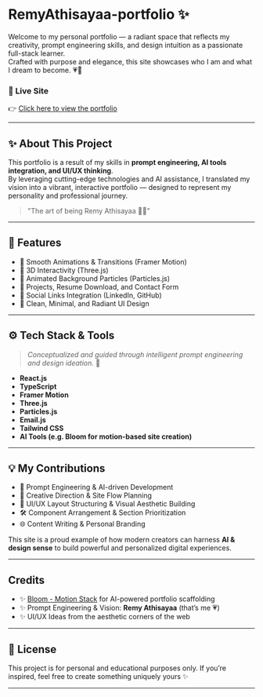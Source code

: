 #  RemyAthisayaa-portfolio ✨

Welcome to my personal portfolio — a radiant space that reflects my creativity, prompt engineering skills, and design intuition as a passionate full-stack learner.  
Crafted with purpose and elegance, this site showcases who I am and what I dream to become. 💗🎀

### 🔗 Live Site  
👉 [Click here to view the portfolio](https://bloom-motion-stack.lovable.app/)  

---

## ✨ About This Project

This portfolio is a result of my skills in **prompt engineering, AI tools integration, and UI/UX thinking**.  
By leveraging cutting-edge technologies and AI assistance, I translated my vision into a vibrant, interactive portfolio — designed to represent my personality and professional journey.

> "The art of being Remy Athisayaa 🎀✨"

---

## 🌈 Features

- 💖 Smooth Animations & Transitions (Framer Motion)
- 🌌 3D Interactivity (Three.js)
- 🌠 Animated Background Particles (Particles.js)
- 💼 Projects, Resume Download, and Contact Form
- 🔗 Social Links Integration (LinkedIn, GitHub)
- 🎨 Clean, Minimal, and Radiant UI Design

---

## ⚙️ Tech Stack & Tools

> *Conceptualized and guided through intelligent prompt engineering and design ideation.* 🌟  

- **React.js**
- **TypeScript**
- **Framer Motion**
- **Three.js**
- **Particles.js**
- **Email.js**
- **Tailwind CSS**
- **AI Tools (e.g. Bloom for motion-based site creation)**

---

## 💡 My Contributions

- 🎯 Prompt Engineering & AI-driven Development
- 🧠 Creative Direction & Site Flow Planning
- 🎨 UI/UX Layout Structuring & Visual Aesthetic Building
- 🛠️ Component Arrangement & Section Prioritization
- 🌐 Content Writing & Personal Branding

This site is a proud example of how modern creators can harness **AI & design sense** to build powerful and personalized digital experiences.



---

## Credits

- ✨ [Bloom - Motion Stack](https://www.bloom.build/) for AI-powered portfolio scaffolding
- ✨ Prompt Engineering & Vision: **Remy Athisayaa** (that’s me 💗)
- ✨ UI/UX Ideas from the aesthetic corners of the web



---

## 📄 License

This project is for personal and educational purposes only. If you’re inspired, feel free to create something uniquely yours ✨

---
